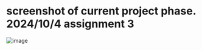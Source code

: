 # screenshot of current project phase.  2024/10/4 assignment 3
![image](https://github.com/user-attachments/assets/bf0a3b02-e41d-4c01-adce-e5558f091d93)
